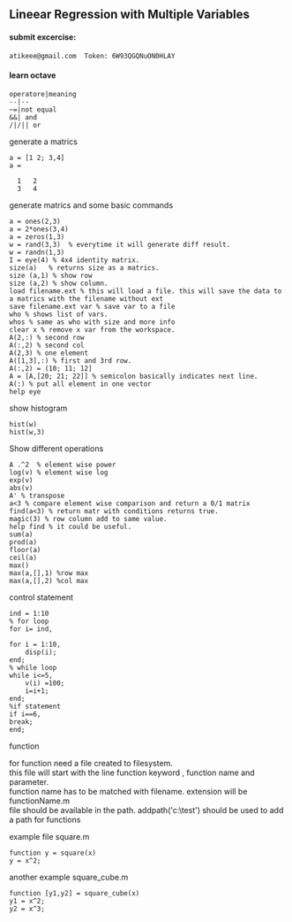 ##  Lineear Regression with Multiple Variables  



#### submit excercise:  

    atikeee@gmail.com  Token: 6W93QGQNuON0HLAY  


#### learn octave  

    operatore|meaning
    --|--
    ~=|not equal
    &&| and
    /|/|| or


generate a matrics    
 ```
a = [1 2; 3,4]
a =

   1   2
   3   4
 
 ```
 
 generate matrics and some basic commands  
 ```
 a = ones(2,3)  
 a = 2*ones(3,4)  
 a = zeros(1,3)  
 w = rand(3,3)  % everytime it will generate diff result. 
 w = randn(1,3) 
 I = eye(4) % 4x4 identity matrix. 
 size(a)   % returns size as a matrics.
 size (a,1) % show row
 size (a,2) % show column. 
 load filename.ext % this will load a file. this will save the data to a matrics with the filename without ext
 save filename.ext var % save var to a file
 who % shows list of vars. 
 whos % same as who with size and more info
 clear x % remove x var from the workspace. 
 A(2,:) % second row
 A(:,2) % second col
 A(2,3) % one element
 A([1,3],:) % first and 3rd row. 
 A(:,2) = (10; 11; 12]
 A = [A,[20; 21; 22]] % semicolon basically indicates next line. 
 A(:) % put all element in one vector
 help eye
 ```
 
 
 
 show histogram
 ```
 hist(w)
 hist(w,3)
 ```
 
Show different operations 
```
A .^2  % element wise power
log(v) % element wise log
exp(v)
abs(v) 
A' % transpose
a<3 % compare element wise comparison and return a 0/1 matrix
find(a<3) % return matr with conditions returns true. 
magic(3) % row column add to same value. 
help find % it could be useful. 
sum(a)
prod(a)
floor(a)
ceil(a)
max()
max(a,[],1) %row max
max(a,[],2) %col max
```

control statement
```
ind = 1:10
% for loop 
for i= ind,

for i = 1:10,
    disp(i);
end;
% while loop
while i<=5,
    v(i) =100;
    i=i+1;
end; 
%if statement
if i==6,
break;
end;

```
 
function  

for function need a file created to filesystem.   
this file will start with the line function keyword , function name and parameter.   
function name has to be matched with filename. extension will be functionName.m  
file should be available in the path.  addpath('c:\test') should be used to add a path for functions  

example file  square.m
```
function y = square(x)
y = x^2;
```  
another example  square_cube.m
```
function [y1,y2] = square_cube(x)  
y1 = x^2; 
y2 = x^3; 
```  
 
 
 